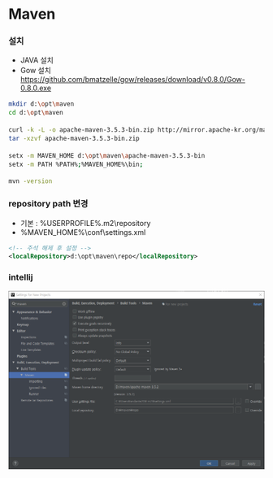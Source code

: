# Maven

### 설치  
* JAVA 설치
* Gow 설치 https://github.com/bmatzelle/gow/releases/download/v0.8.0/Gow-0.8.0.exe

```sh
mkdir d:\opt\maven
cd d:\opt\maven

curl -k -L -o apache-maven-3.5.3-bin.zip http://mirror.apache-kr.org/maven/maven-3/3.5.3/binaries/apache-maven-3.5.3-bin.zip
tar -xzvf apache-maven-3.5.3-bin.zip

setx -m MAVEN_HOME d:\opt\maven\apache-maven-3.5.3-bin
setx -m PATH %PATH%;%MAVEN_HOME%\bin;

mvn -version

```

### repository path 변경  
* 기본 : %USERPROFILE%\.m2\repository 
* %MAVEN_HOME%\conf\settings.xml 

```xml
<!-- 주석 해제 후 설정 -->
<localRepository>d:\opt\maven\repo</localRepository>
```

### intellij 
![설정](20180531_113617.png)  
